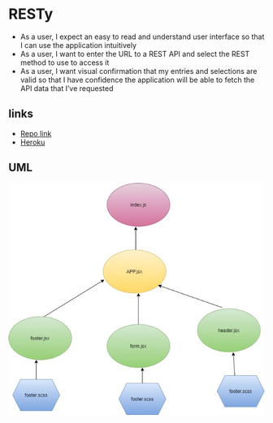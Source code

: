 # RESTy
* As a user, I expect an easy to read and understand user interface so that I can use the application intuitively
* As a user, I want to enter the URL to a REST API and select the REST method to use to access it
* As a user, I want visual confirmation that my entries and selections are valid so that I have confidence the application will be able to fetch the API data that I’ve requested

## links

* [Repo link](https://github.com/engnour94/resty)
* [Heroku](https://resty-by-nour.herokuapp.com)

## UML
![img](resty.jpg)